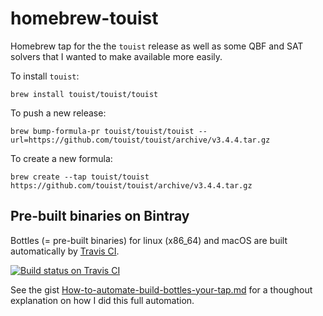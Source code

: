 # homebrew-touist

Homebrew tap for the the `touist` release as well as some QBF and SAT
solvers that I wanted to make available more easily.

To install `touist`:

    brew install touist/touist/touist

To push a new release:

    brew bump-formula-pr touist/touist/touist --url=https://github.com/touist/touist/archive/v3.4.4.tar.gz

To create a new formula:

    brew create --tap touist/touist https://github.com/touist/touist/archive/v3.4.4.tar.gz

## Pre-built binaries on Bintray

Bottles (= pre-built binaries) for linux (x86\_64) and macOS are built
automatically by [Travis CI][travis].

[![Build status on Travis CI][travis-logo]][travis]

[travis]: https://travis-ci.org/touist/homebrew-touist
[travis-logo]: https://travis-ci.org/touist/homebrew-touist.svg?branch=master

See the gist [How-to-automate-build-bottles-your-tap.md](https://gist.github.com/maelvalais/068af21911c7debc4655cdaa41bbf092) for a thoughout explanation on how I did this full automation.
